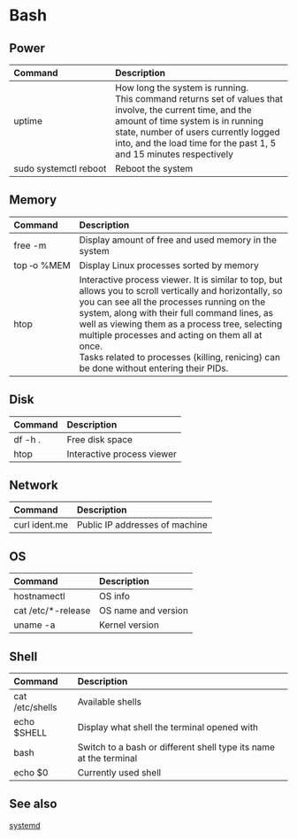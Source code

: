 # Bash

## Power

Command | Description
:-|:-
uptime | How long the system is running. <br/>This command returns set of values that involve, the current time, and the amount of time system is in running state, number of users currently logged into, and the load time for the past 1, 5 and 15 minutes respectively
sudo&nbsp;systemctl&nbsp;reboot | Reboot the system

## Memory

Command | Description
:-|:-
free -m | Display amount of free and used memory in the system
top&nbsp;&#8209;o&nbsp;%MEM | Display Linux processes sorted by memory
htop | Interactive process viewer. It  is  similar  to  top, but allows you to scroll vertically and horizontally, so you can see all the processes running on the system, along with their full command lines, as well as viewing them as a process tree, selecting multiple processes and acting on them all at once.<br/>Tasks related to processes (killing, renicing) can be done without entering their PIDs.

## Disk

Command | Description
:-|:-
df -h . | Free disk space
htop | Interactive process viewer

## Network

Command | Description
:-|:-
curl ident.me | Public IP addresses of machine

## OS

Command | Description
:-|:-
hostnamectl | OS info
cat /etc/*-release | OS name and version
uname -a | Kernel version

## Shell

Command | Description
:-|:-
cat /etc/shells | Available shells
echo $SHELL | Display what shell the terminal opened with
bash | Switch to a bash or different shell type its name at the terminal
echo $0 | Currently used shell

## See also

[systemd](https://wiki.archlinux.org/index.php/systemd)
